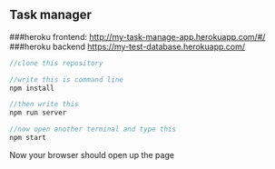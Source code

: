 ## Task manager 

###heroku frontend:
http://my-task-manage-app.herokuapp.com/#/
###heroku backend
https://my-test-database.herokuapp.com/

```javascript
//clone this repository

//write this is command line
npm install

//then write this
npm run server

//now open another terminal and type this
npm start
```
Now your browser should open up the page

